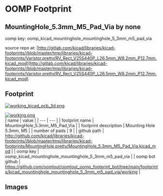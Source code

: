 # OOMP Footprint  
## MountingHole_5.3mm_M5_Pad_Via  by none  
  
oomp key: oomp_kicad_mountinghole_mountinghole_5_3mm_m5_pad_via  
  
source repo at: [http://gitlab.com/kicad/libraries/kicad-footprints//blob/master/tmp/libraries/kicad-footprints/Varistor.pretty/RV_Rect_V25S440P_L26.5mm_W8.2mm_P12.7mm.kicad_mod](http://gitlab.com/kicad/libraries/kicad-footprints//blob/master/tmp/libraries/kicad-footprints/Varistor.pretty/RV_Rect_V25S440P_L26.5mm_W8.2mm_P12.7mm.kicad_mod)  
## Footprint  
  
[![working_kicad_pcb_3d.png](working_kicad_pcb_3d_600.png)](working_kicad_pcb_3d.png)  
  
[![working.png](working_600.png)](working.png)  
| name | value | 
| --- | --- | 
| footprint name | MountingHole_5.3mm_M5_Pad_Via | 
| footprint description | Mounting Hole 5.3mm, M5 | 
| number of pads | 9 | 
| github path | http://github.com/kicad/libraries/kicad-footprints//blob/master/tmp/libraries/kicad-footprints/MountingHole.pretty/MountingHole_5.3mm_M5_Pad_Via.kicad_mod | 
| oomp key | oomp_kicad_mountinghole_mountinghole_5_3mm_m5_pad_via | 
| oomp bot github | https://github.com/oomlout/oomlout_oomp_footprint_bot/tree/main/footprints/kicad_mountinghole_mountinghole_5_3mm_m5_pad_via/working | 
## Images  
